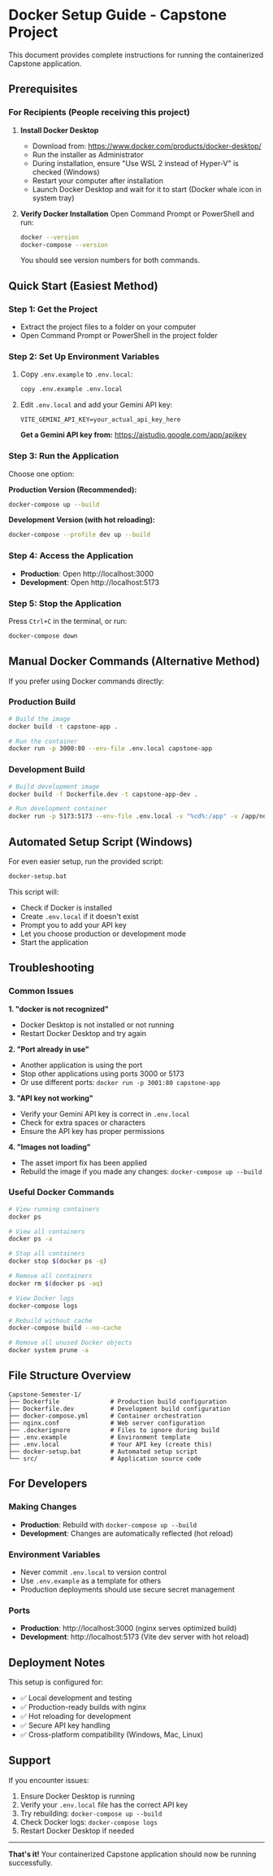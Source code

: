 # Docker Setup Guide - Capstone Project

This document provides complete instructions for running the containerized Capstone application.

## Prerequisites

### For Recipients (People receiving this project)

1. **Install Docker Desktop**
   - Download from: https://www.docker.com/products/docker-desktop/
   - Run the installer as Administrator
   - During installation, ensure "Use WSL 2 instead of Hyper-V" is checked (Windows)
   - Restart your computer after installation
   - Launch Docker Desktop and wait for it to start (Docker whale icon in system tray)

2. **Verify Docker Installation**
   Open Command Prompt or PowerShell and run:
   ```bash
   docker --version
   docker-compose --version
   ```
   You should see version numbers for both commands.

## Quick Start (Easiest Method)

### Step 1: Get the Project
- Extract the project files to a folder on your computer
- Open Command Prompt or PowerShell in the project folder

### Step 2: Set Up Environment Variables
1. Copy `.env.example` to `.env.local`:
   ```bash
   copy .env.example .env.local
   ```
   
2. Edit `.env.local` and add your Gemini API key:
   ```
   VITE_GEMINI_API_KEY=your_actual_api_key_here
   ```
   
   **Get a Gemini API key from:** https://aistudio.google.com/app/apikey

### Step 3: Run the Application
Choose one option:

**Production Version (Recommended):**
```bash
docker-compose up --build
```

**Development Version (with hot reloading):**
```bash
docker-compose --profile dev up --build
```

### Step 4: Access the Application
- **Production**: Open http://localhost:3000
- **Development**: Open http://localhost:5173

### Step 5: Stop the Application
Press `Ctrl+C` in the terminal, or run:
```bash
docker-compose down
```

## Manual Docker Commands (Alternative Method)

If you prefer using Docker commands directly:

### Production Build
```bash
# Build the image
docker build -t capstone-app .

# Run the container
docker run -p 3000:80 --env-file .env.local capstone-app
```

### Development Build
```bash
# Build development image
docker build -f Dockerfile.dev -t capstone-app-dev .

# Run development container
docker run -p 5173:5173 --env-file .env.local -v "%cd%:/app" -v /app/node_modules capstone-app-dev
```

## Automated Setup Script (Windows)

For even easier setup, run the provided script:
```bash
docker-setup.bat
```

This script will:
- Check if Docker is installed
- Create `.env.local` if it doesn't exist
- Prompt you to add your API key
- Let you choose production or development mode
- Start the application

## Troubleshooting

### Common Issues

**1. "docker is not recognized"**
- Docker Desktop is not installed or not running
- Restart Docker Desktop and try again

**2. "Port already in use"**
- Another application is using the port
- Stop other applications using ports 3000 or 5173
- Or use different ports: `docker run -p 3001:80 capstone-app`

**3. "API key not working"**
- Verify your Gemini API key is correct in `.env.local`
- Check for extra spaces or characters
- Ensure the API key has proper permissions

**4. "Images not loading"**
- The asset import fix has been applied
- Rebuild the image if you made any changes: `docker-compose up --build`

### Useful Docker Commands

```bash
# View running containers
docker ps

# View all containers
docker ps -a

# Stop all containers
docker stop $(docker ps -q)

# Remove all containers
docker rm $(docker ps -aq)

# View Docker logs
docker-compose logs

# Rebuild without cache
docker-compose build --no-cache

# Remove all unused Docker objects
docker system prune -a
```

## File Structure Overview

```
Capstone-Semester-1/
├── Dockerfile              # Production build configuration
├── Dockerfile.dev          # Development build configuration
├── docker-compose.yml      # Container orchestration
├── nginx.conf              # Web server configuration
├── .dockerignore           # Files to ignore during build
├── .env.example            # Environment template
├── .env.local              # Your API key (create this)
├── docker-setup.bat        # Automated setup script
└── src/                    # Application source code
```

## For Developers

### Making Changes
- **Production**: Rebuild with `docker-compose up --build`
- **Development**: Changes are automatically reflected (hot reload)

### Environment Variables
- Never commit `.env.local` to version control
- Use `.env.example` as a template for others
- Production deployments should use secure secret management

### Ports
- **Production**: http://localhost:3000 (nginx serves optimized build)
- **Development**: http://localhost:5173 (Vite dev server with hot reload)

## Deployment Notes

This setup is configured for:
- ✅ Local development and testing
- ✅ Production-ready builds with nginx
- ✅ Hot reloading for development
- ✅ Secure API key handling
- ✅ Cross-platform compatibility (Windows, Mac, Linux)

## Support

If you encounter issues:
1. Ensure Docker Desktop is running
2. Verify your `.env.local` file has the correct API key
3. Try rebuilding: `docker-compose up --build`
4. Check Docker logs: `docker-compose logs`
5. Restart Docker Desktop if needed

---

**That's it!** Your containerized Capstone application should now be running successfully.